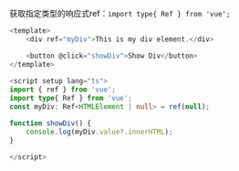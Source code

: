 获取指定类型的响应式ref：`import type{ Ref } from 'vue';`


```typescript
<template>
    <div ref="myDiv">This is my div element.</div>

    <button @click="showDiv">Show Div</button>
</template>
  
<script setup lang="ts">
import { ref } from 'vue';
import type{ Ref } from 'vue';
const myDiv: Ref<HTMLElement | null> = ref(null);

function showDiv() {
    console.log(myDiv.value?.innerHTML);
}

</script>
  
```


